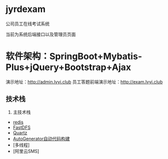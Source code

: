 # jyrdexam
公司员工在线考试系统

当前为系统后端接口以及管理员页面

# 软件架构：SpringBoot+Mybatis-Plus+jQuery+Bootstrap+Ajax

演示地址：http://admin.lvyi.club    员工答题前端演示地址：http://exam.lvyi.club

## 技术栈

1. 主技术栈

* [redis](https://github.com/redis/redis)
* [FastDFS](https://github.com/happyfish100/fastdfs)
* [Quartz](https://github.com/quartz-scheduler/quartz)
* [AutoGenerator自动代码构建](https://mp.baomidou.com/config/generator-config.html)
* [多线程]
* [阿里云SMS]
